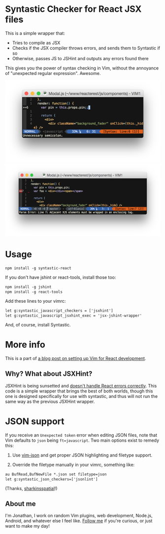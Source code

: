 # Syntastic Checker for React JSX files

This is a simple wrapper that:
* Tries to compile as JSX
* Checks if the JSX compiler throws errors, and sends them to Syntastic if so
* Otherwise, passes JS to JSHint and outputs any errors found there

This gives you the power of syntax checking in Vim, without the annoyance of "unexpected regular expression". Awesome.

<img src="syntastic_1.png" alt="Syntastic working with JSHint issues" width="511" height="267" />

<img src="syntastic_2.png" alt="Syntastic working with JSX issues" width="568" height="236" />

# Usage

```
npm install -g syntastic-react
```

If you don't have jshint or react-tools, install those too:

```
npm install -g jshint
npm install -g react-tools
```

Add these lines to your vimrc:

```
let g:syntastic_javascript_checkers = ['jsxhint']
let g:syntastic_javascript_jsxhint_exec = 'jsx-jshint-wrapper'
```

And, of course, install Syntastic.

# More info

This is a part of [a blog post on setting up Vim for React development](https://jaxbot.me/articles/setting-up-vim-for-react-js-jsx-02-03-2015).

## Why? What about JSXHint?

JSXHint is being sunsetted and [doesn't handle React errors correctly](https://github.com/STRML/JSXHint/issues/45). This code is a simple wrapper that brings the best of both worlds, though this one is designed specifically for use with syntastic, and thus will not run the same way as the previous JSXHint wrapper.

# JSON support

If you receive an `Unexpected token` error when editing JSON files, note that Vim defaults to `json` being `ft=javascript`. Two main options exist to remedy this:

1. Use [vim-json](https://github.com/elzr/vim-json) and get proper JSON highlighting and filetype support.

2. Override the filetype manually in your vimrc, something like:

```
au BufRead,BufNewFile *.json set filetype=json
let g:syntastic_json_checkers=['jsonlint']
```

(Thanks, [sharkinsspatial](https://github.com/sharkinsspatial)!)

## About me

I'm Jonathan, I work on random Vim plugins, web development, Node.js, Android, and whatever else I feel like. [Follow me](https://github.com/jaxbot) if you're curious, or just want to make my day!

